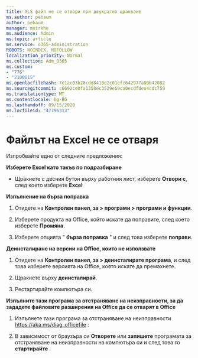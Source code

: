 ```yaml
---
title: XLS файл не се отвори при двукратно щракване
ms.author: pebaum
author: pebaum
manager: mnirkhe
ms.audience: Admin
ms.topic: article
ms.service: o365-administration
ROBOTS: NOINDEX, NOFOLLOW
localization_priority: Normal
ms.collection: Adm_O365
ms.custom:
- "776"
- "2100015"
ms.openlocfilehash: 7e1ac03b26cdd8410e2c01efc642977a89b42082
ms.sourcegitcommit: c6692ce0fa1358ec3529e59ca0ecdfdea4cdc759
ms.translationtype: MT
ms.contentlocale: bg-BG
ms.lasthandoff: 09/15/2020
ms.locfileid: "47796313"
---
```

# <a name="excel-file-doesnt-open"></a>Файлът на Excel не се отваря

Изпробвайте едно от следните предложения:

**Изберете Excel като такъв по подразбиране**

* Щракнете с десния бутон върху работния лист, изберете **Отвори с**, след което изберете **Excel**

**Изпълнение на бърза поправка**

1. Отидете на **Контролен панел, за > програми > програми и функции**.

2. Изберете продукта на Office, който искате да поправите, след което изберете **Промяна**.

3. Изберете опцията " **бърза поправка** " и след това изберете **поправи**.

**Деинсталиране на версии на Office, които не използвате**

1. Отидете на **Контролен панел, за > деинсталирате програма**, и след това изберете версията на Office, която искате да премахнете.

2. Щракнете върху **деинсталирай**.

3. Рестартирайте компютъра си.

**Изпълните тази програма за отстраняване на неизправности, за да зададете файловите разширения на Office да се отварят в Office**

1. Изпълнете тази програма за отстраняване на неизправности https://aka.ms/diag_officefile :

2. В зависимост от браузъра си **Отворете** или **запишете** програмата за отстраняване на неизправности на компютъра си и след това го **стартирайте** .
